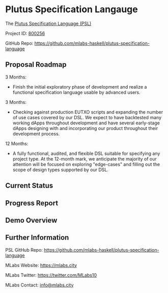 # Plutus Specification Langauge 
The [Plutus Specification Language (PSL)](https://cardano.ideascale.com/c/idea/396541) 

Project ID: [800256](https://docs.google.com/spreadsheets/u/0/d/1bfnWFa94Y7Zj0G7dtpo9W1nAYGovJbswipxiHT4UE3g/htmlview#)

GitHub Repo: https://github.com/mlabs-haskell/plutus-specification-language


## Proposal Roadmap

3 Months: 
- Finish the initial exploratory phase of development and realize a functional specification language usable by advanced users.


3 Months: 
- Checking against production EUTXO scripts and expanding the number of use cases covered by our DSL. We expect to have backtested many working dApps throughout development and have several early-stage dApps designing with and incorporating our product throughout their development process.

12 Months: 
- A fully functional, audited, and flexible DSL suitable for specifying any project type. At the 12-month mark, we anticipate the majority of our attention will be focused on exploring "edge-cases" and filling out the scope of design types supported by our DSL.

## Current Status


## Progress Report


## Demo Overview


## Further Information

PSL GitHub Repo: https://github.com/mlabs-haskell/plutus-specification-language

MLabs Website: https://mlabs.city

MLabs Twitter: https://twitter.com/MLabs10

MLabs Contact: info@mlabs.city
